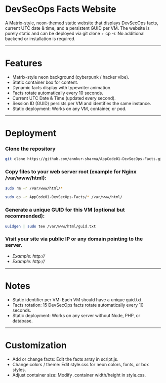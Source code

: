 # DevSecOps Facts Website
A Matrix-style, neon-themed static website that displays DevSecOps facts, current UTC date & time, and a persistent GUID per VM.
The website is purely static and can be deployed via git clone + cp -r. No additional backend or installation is required.

---

# Features
- Matrix-style neon background (cyberpunk / hacker vibe).
- Static container box for content.
- Dynamic facts display with typewriter animation.
- Facts rotate automatically every 10 seconds.
- Current UTC Date & Time (updated every second).
- Session ID (GUID) persists per VM and identifies the same instance.
- Static deployment: Works on any VM, container, or pod.

---

# Deployment

### Clone the repository
``` bash
git clone https://github.com/annkur-sharma/AppCode01-DevSecOps-Facts.git
```

### Copy files to your web server root (example for Nginx /var/www/html):
``` bash
sudo rm -r /var/www/html/*
```
``` bash
sudo cp -r AppCode01-DevSecOps-Facts/* /var/www/html/
```

### Generate a unique GUID for this VM (optional but recommended):
``` bash
uuidgen | sudo tee /var/www/html/guid.txt
```

### Visit your site via public IP or any domain pointing to the server.
- *Example: http://<public-ip>*
- *Example: http://<public-domain>*

---

# Notes
- Static identifier per VM: Each VM should have a unique guid.txt.
- Facts rotation: 15 DevSecOps facts rotate automatically every 10 seconds.
- Static deployment: Works on any server without Node, PHP, or database.

---

# Customization
- Add or change facts: Edit the facts array in script.js.
- Change colors / theme: Edit style.css for neon colors, fonts, or box styles.
- Adjust container size: Modify .container width/height in style.css.